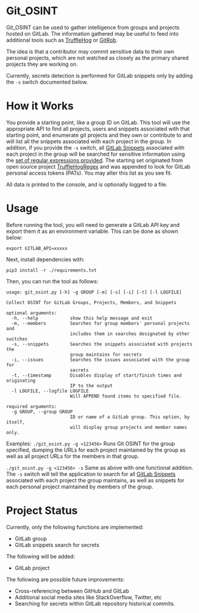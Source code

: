 # Git_OSINT

Git_OSINT can be used to gather intelligence from groups and projects hosted on GitLab. The information gathered may be 
useful to feed into additional tools such as [TruffleHog](https://github.com/dxa4481/truffleHog) 
or [GitRob](https://github.com/michenriksen/gitrob).

The idea is that a contributor may commit sensitive data to their own personal projects, which are not watched as 
closely as the primary shared projects they are working on.

Currently, secrets detection is performed for GitLab snippets only by adding the `-s` switch documented below.

# How it Works

You provide a starting point, like a group ID on GitLab. This tool will use the appropriate API to find all projects, 
users and snippets associated with that starting point, and enumerate git projects and they own or contribute to and 
will list all the snippets associated with each project in the group. In addition, if you provide the `-s` switch, all
[GitLab Snippets](https://docs.gitlab.com/ee/user/snippets.html) associated with each project in the group will be 
searched for sensitive information using the [set of regular expressions provided](./regexes.json). The starting set 
originated from open source project [TruffleHogRegex](https://github.com/dxa4481/truffleHogRegexes) and was 
appended to look for GitLab personal access tokens (PATs). You may alter this list as you see fit.

All data is printed to the console, and is optionally logged to a file.

# Usage

Before running the tool, you will need to generate a GitLab API key and export them 
it as an environment variable. This can be done as shown below:

``` 
export GITLAB_API=xxxxx
```

Next, install dependencies with:

``` 
pip3 install -r ./requirements.txt
```

Then, you can run the tool as follows:

``` 
usage: git_osint.py [-h] -g GROUP [-m] [-s] [-i] [-t] [-l LOGFILE]

Collect OSINT for GitLab Groups, Projects, Members, and Snippets

optional arguments:
  -h, --help            show this help message and exit
  -m, --members         Searches for group members' personal projects and
                        includes them in searches designated by other switches
  -s, --snippets        Searches the snippets associated with projects the
                        group maintains for secrets
  -i, --issues          Searches the issues associated with the group for
                        secrets
  -t, --timestamp       Disables display of start/finish times and originating
                        IP to the output
  -l LOGFILE, --logfile LOGFILE
                        Will APPEND found items to specified file.

required arguments:
  -g GROUP, --group GROUP
                        ID or name of a GitLab group. This option, by itself,
                        will display group projects and member names only.
```

Examples:
`./git_osint.py -g <123456>` 
Runs Git OSINT for the group specified, dumping the URLs for each project maintained by the group as well as all project
URLs for the members in that group.

`./git_osint.py -g <123456> -s` 
Same as above with one functional addition. The `-s` switch will tell the application to search for all 
[GitLab Snippets](https://docs.gitlab.com/ee/user/snippets.html) associated with each project the group maintains, as
well as snippets for each personal project maintained by members of the group.

# Project Status

Currently, only the following functions are implemented:

* GitLab group
* GitLab snippets search for secrets

The following will be added:

* GitLab project

The following are possible future improvements:

* Cross-referencing between GitHub and GitLab
* Additional social media sites like StackOverflow, Twitter, etc
* Searching for secrets within GitLab repository historical commits.


